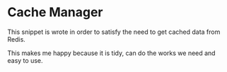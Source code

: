 # Cache Manager

This snippet is wrote in order to satisfy the need to get cached data from Redis.

This makes me happy because it is tidy, can do the works we need and easy to use.
